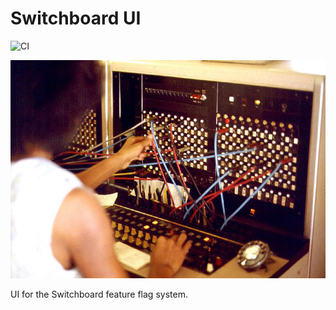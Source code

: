 # Switchboard UI

![CI](https://github.com/earelin/switchboard-ui/actions/workflows/ci.yml/badge.svg)

![Joseph A. Carr, Attribution, via Wikimedia Commons](docs/switchboard.jpg "Joseph A. Carr, Attribution, via Wikimedia Commons")

UI for the Switchboard feature flag system.
